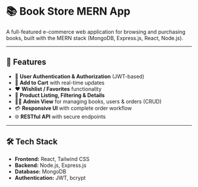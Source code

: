 # 📚 Book Store MERN App

A full-featured e-commerce web application for browsing and purchasing books, built with the MERN stack (MongoDB, Express.js, React, Node.js).

---

## 🚀 Features

- 🔐 **User Authentication & Authorization** (JWT-based)
- 🛒 **Add to Cart** with real-time updates
- ❤️ **Wishlist / Favorites** functionality
- 📘 **Product Listing, Filtering & Details**
- 👨‍💼 **Admin View** for managing books, users & orders (CRUD)
- 💳 **Responsive UI** with complete order workflow
- 🌐 **RESTful API** with secure endpoints

---

## 🛠 Tech Stack

- **Frontend:** React, Tailwind CSS  
- **Backend:** Node.js, Express.js  
- **Database:** MongoDB  
- **Authentication:** JWT, bcrypt


